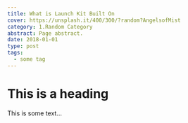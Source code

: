 ```yaml
---
title: What is Launch Kit Built On
cover: https://unsplash.it/400/300/?random?AngelsofMist
category: 1.Random Category
abstract: Page abstract.
date: 2018-01-01
type: post
tags:
  - some tag
---
```


# This is a heading

This is some text...
